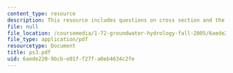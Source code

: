 ```yaml
---
content_type: resource
description: This resource includes questions on cross section and the data provided.
file: null
file_location: /coursemedia/1-72-groundwater-hydrology-fall-2005/6aede2209bcbe01ff27fa0eb4634c2fe_ps3.pdf
file_type: application/pdf
resourcetype: Document
title: ps3.pdf
uid: 6aede220-9bcb-e01f-f27f-a0eb4634c2fe
---
```

